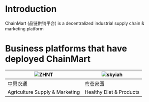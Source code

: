 # Introduction  

ChainMart (品链供销平台) is a decentralized industrial supply chain & marketing platform

# Business platforms that have deployed ChainMart

| ![ZHNT](https://raw.githubusercontent.com/jzgi/chainmart/master/Docs/zhnt.png) | ![skyiah](https://raw.githubusercontent.com/jzgi/chainmart/master/Docs/skyiah.png) |
| ---- | ----- |
| [中惠农通](https://jx.zhnt-x.com) | [穹苍家园](http://www.skyiah.com) |
| Agriculture Supply & Marketing | Healthy Diet & Products |
